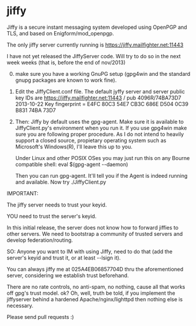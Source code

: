 jiffy
=====

Jiffy is a secure instant messaging system developed using OpenPGP and TLS, and based on Enigform/mod_openpgp.

The only jiffy server currently running is https://jiffy.mailfighter.net:11443

I have not yet released the JiffyServer code. Will try to do so in the next week weeks (that is, before the end of nov/2013)

0) make sure you have a working GnuPG setup (gpg4win and the standard gnupg packages are known to work fine).
1) Edit the JiffyClient.conf file. The default jyffy server and server public key IDs are https://jiffy.mailfighter.net:11443 / pub   4096R/74BA73D7 2013-10-22
      Key fingerprint = E4FC 80C3 54E7 CB3C 686E  D504 0C39 B831 74BA 73D7

2) Then:
	Jiffy by default uses the gpg-agent. Make sure it is available to JiffyClient.py's environment when you run it.
	If you use gpg4win make sure you are following proper procedure. As I do not intend to heavily support
	a closed source, propietary operating system such as Microsoft's Windows(R), I'll leave this up to you.

	Under Linux and other POSIX OSes you may just run this on any Bourne compatible shell:
		eval $(gpg-agent --daemon)

	Then you can run gpg-agent. It'll tell you if the Agent is indeed running and available. Now try ./JiffyClient.py

IMPORTANT:

The jiffy server needs to trust your keyid.

YOU need to trust the server's keyid.

In this initial release, the server does not know how to forward jiffies to other servers. We need to bootstrap a community of trusted servers
and develop federation/routing.

SO: Anyone you want to IM with using Jiffy, need to do that (add the server's keyid and trust it, or at least --lsign it).

You can always jiffy me at 025A4EB06857704D thru the aforementioned server, considering we establish trust beforehand.

There are no rate controls, no anti-spam, no nothing, cause all that works off gpg's trust model. ok? Oh, well, truth be told,
if you implement the jiffyserver behind a hardened Apache/nginx/lighttpd then nothing else is necessary.

Please send pull requests :)



